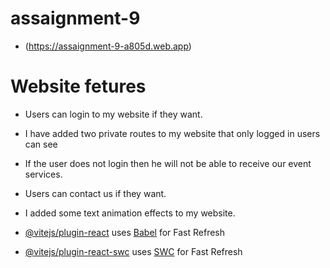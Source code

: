 # assaignment-9
- (https://assaignment-9-a805d.web.app)

# Website fetures
- Users can login to my website if they want.
- I have added two private routes to my website that only logged in users can see
- If the user does not login then he will not be able to receive our event services.
- Users can contact us if they want.
- I added some text animation effects to my website.


- [@vitejs/plugin-react](https://github.com/vitejs/vite-plugin-react/blob/main/packages/plugin-react/README.md) uses [Babel](https://babeljs.io/) for Fast Refresh
- [@vitejs/plugin-react-swc](https://github.com/vitejs/vite-plugin-react-swc) uses [SWC](https://swc.rs/) for Fast Refresh
